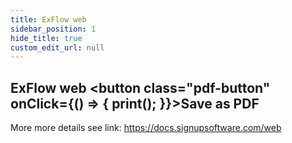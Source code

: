 ```yaml
---
title: ExFlow web
sidebar_position: 1
hide_title: true
custom_edit_url: null
---
```

## ExFlow web <button class="pdf-button" onClick={() => { print(); }}>Save as PDF</button>

More more details see link:
https://docs.signupsoftware.com/web
